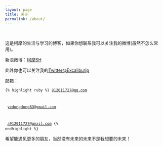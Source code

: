```yaml
---
layout: page
title: 关于
permalink: /about/
---
```

 

这是柯摩的生活与学习的博客，如果你想联系我可以关注我的微博(虽然不怎么常用)。
 

新浪微博：[柯摩SH](http://weibo.com/u/5339619827/home)
 

此外你也可以关注我的[Twitter@Excaliburjp](https://twitter.com/Excaliburjp)


邮箱：

<code class="hljs livecodeserver">{% highlight ruby %}
 912011727@qq.com

 yedongdong83@gmail.com

 a912011727@gmail.com
{% endhighlight %}</code> 

希望能遇见更多的朋友，当然没有未来的未来不是我想要的未来！
